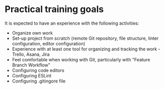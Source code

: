# Practical training goals
It is expected to have an experience with the following activities:

* Organize own work
* Set-up project from scratch (remote Git repository, file structure, linter configuration, editor configuration)
* Experience with at least one tool for organizing and tracking the work - Trello, Asana, Jira
* Feel comfortable when working with Git, particularly with "Feature Branch Workflow"
* Configuring code editors
* Configuring ESLint
* Configuring .gitingore file
